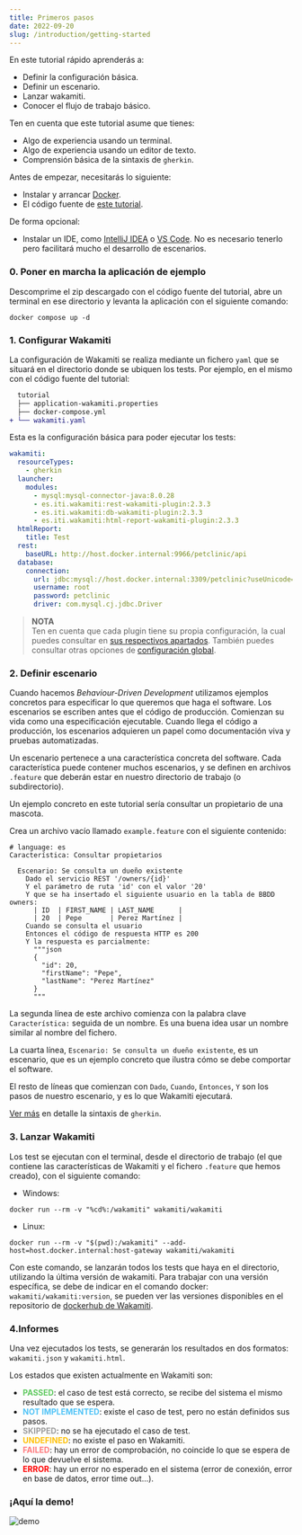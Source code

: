```yaml
---
title: Primeros pasos
date: 2022-09-20
slug: /introduction/getting-started
---
```


En este tutorial rápido aprenderás a:
- Definir la configuración básica.
- Definir un escenario.
- Lanzar wakamiti.
- Conocer el flujo de trabajo básico.

Ten en cuenta que este tutorial asume que tienes:
- Algo de experiencia usando un terminal.
- Algo de experiencia usando un editor de texto.
- Comprensión básica de la sintaxis de `gherkin`.

Antes de empezar, necesitarás lo siguiente:
- Instalar y arrancar [Docker](https://www.docker.com/get-started/).
- El código fuente de [este tutorial](javascript:downloadTutorial()).

De forma opcional:
- Instalar un IDE, como [IntelliJ IDEA](https://www.jetbrains.com/idea/) o [VS Code](https://code.visualstudio.com/). No
  es necesario tenerlo pero facilitará mucho el desarrollo de escenarios.


### 0. Poner en marcha la aplicación de ejemplo
Descomprime el zip descargado con el código fuente del tutorial, abre un terminal en ese directorio y levanta la 
aplicación con el siguiente comando:
```shell copy=true
docker compose up -d
```

### 1. Configurar Wakamiti
La configuración de Wakamiti se realiza mediante un fichero `yaml` que se situará en el directorio donde se ubiquen los 
tests. Por ejemplo, en el mismo con el código fuente del tutorial:
```diff
  tutorial
  ├── application-wakamiti.properties
  ├── docker-compose.yml
+ └── wakamiti.yaml
```

Esta es la configuración básica para poder ejecutar los tests:
```yml copy=true
wakamiti:
  resourceTypes:
    - gherkin
  launcher:
    modules:
      - mysql:mysql-connector-java:8.0.28
      - es.iti.wakamiti:rest-wakamiti-plugin:2.3.3
      - es.iti.wakamiti:db-wakamiti-plugin:2.3.3
      - es.iti.wakamiti:html-report-wakamiti-plugin:2.3.3
  htmlReport:
    title: Test
  rest:
    baseURL: http://host.docker.internal:9966/petclinic/api
  database:
    connection:
      url: jdbc:mysql://host.docker.internal:3309/petclinic?useUnicode=true
      username: root
      password: petclinic
      driver: com.mysql.cj.jdbc.Driver
```
> **NOTA** <br />
> Ten en cuenta que cada plugin tiene su propia configuración, la cual puedes consultar en [sus respectivos apartados](plugins).
> También puedes consultar otras opciones de [configuración global](wakamiti/architecture#configuración-global).


### 2. Definir escenario
Cuando hacemos *Behaviour-Driven Development* utilizamos ejemplos concretos para especificar lo que queremos que haga el 
software. Los escenarios se escriben antes que el código de producción. Comienzan su vida como una especificación 
ejecutable. Cuando llega el código a producción, los escenarios adquieren un papel como documentación viva y pruebas 
automatizadas.

Un escenario pertenece a una característica concreta del software. Cada característica puede contener muchos escenarios, 
y se definen en archivos `.feature` que deberán estar en nuestro directorio de trabajo (o subdirectorio).

Un ejemplo concreto en este tutorial sería consultar un propietario de una mascota.

Crea un archivo vacío llamado `example.feature` con el siguiente contenido:
```gherkin copy=true
# language: es
Característica: Consultar propietarios
  
  Escenario: Se consulta un dueño existente
    Dado el servicio REST '/owners/{id}'
    Y el parámetro de ruta 'id' con el valor '20'
    Y que se ha insertado el siguiente usuario en la tabla de BBDD owners:
      | ID  | FIRST_NAME | LAST_NAME      |
      | 20  | Pepe       | Perez Martínez |
    Cuando se consulta el usuario
    Entonces el código de respuesta HTTP es 200
    Y la respuesta es parcialmente:
      """json
      {
        "id": 20,
        "firstName": "Pepe",
        "lastName": "Perez Martínez"
      }
      """
```
La segunda línea de este archivo comienza con la palabra clave `Característica:` seguida de un nombre. Es una buena idea
usar un nombre similar al nombre del fichero.

La cuarta línea, `Escenario: Se consulta un dueño existente`, es un escenario, que es un ejemplo concreto que ilustra 
cómo se debe comportar el software.

El resto de líneas que comienzan con `Dado`, `Cuando`, `Entonces`, `Y` son los pasos de nuestro escenario, y es lo que 
Wakamiti ejecutará.

[Ver más](https://cucumber.io/docs/gherkin/) en detalle la sintaxis de `gherkin`.


### 3. Lanzar Wakamiti
Los test se ejecutan con el terminal, desde el directorio de trabajo (el que contiene las características de Wakamiti y
el fichero `.feature` que hemos creado), con el siguiente comando:

* Windows:
```Shell copy=true
docker run --rm -v "%cd%:/wakamiti" wakamiti/wakamiti
```
* Linux:
```Shell copy=true
docker run --rm -v "$(pwd):/wakamiti" --add-host=host.docker.internal:host-gateway wakamiti/wakamiti
```
Con este comando, se lanzarán todos los tests que haya en el directorio, 
utilizando la última versión de wakamiti. Para trabajar con una versión 
específica, se debe de indicar en el comando docker: `wakamiti/wakamiti:version`, 
se pueden ver las versiones disponibles en el repositorio de 
[dockerhub de Wakamiti](https://hub.docker.com/r/wakamiti/wakamiti/tags).


### 4.Informes
Una vez ejecutados los tests, se generarán los resultados en dos formatos: `wakamiti.json` y `wakamiti.html`.

Los estados que existen actualmente en Wakamiti son:

- <span style="color:#5fc95f">**PASSED**</span>: el caso de test está correcto, se recibe del sistema el mismo resultado 
  que se espera.
- <span style="color:#4fc3f7">**NOT IMPLEMENTED**</span>: existe el caso de test, pero no están definidos sus pasos.
- <span style="color:#9e9e9e">**SKIPPED**</span>: no se ha ejecutado el caso de test.
- <span style="color:#ffc107">**UNDEFINED**</span>: no existe el paso en Wakamiti.
- <span style="color:#ff7b7e">**FAILED**</span>: hay un error de comprobación, no coincide lo que se espera de lo que 
  devuelve el sistema.
- <span style="color:#ff0000">**ERROR**</span>: hay un error no esperado en el sistema (error de conexión, error en base de 
  datos, error time out...).

### ¡Aquí la demo!

![demo](asciinema:/wakamiti.cast)